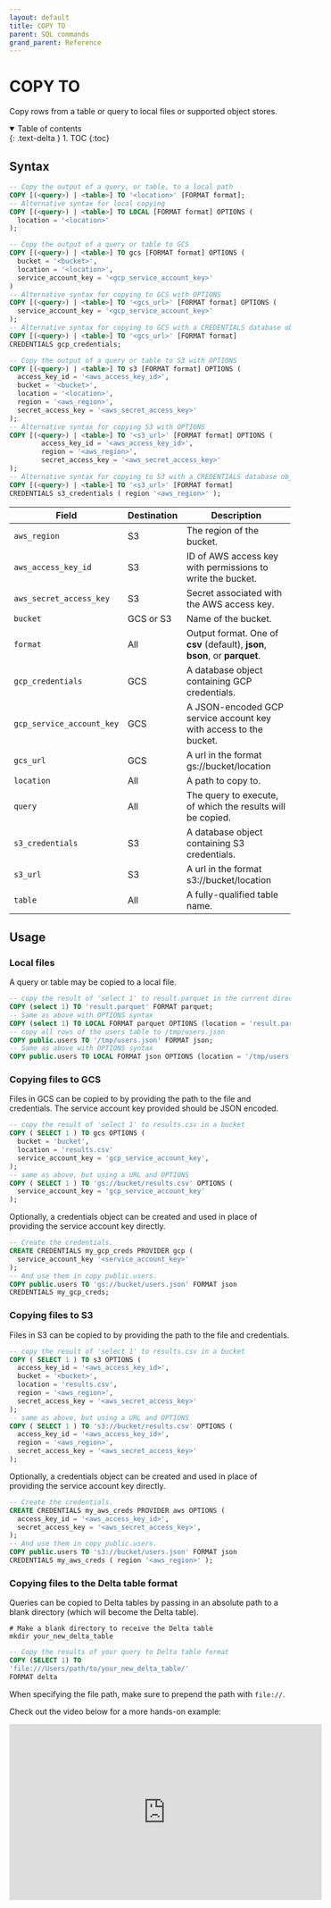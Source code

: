 ```yaml
---
layout: default
title: COPY TO
parent: SQL commands
grand_parent: Reference
---
```


# COPY TO

Copy rows from a table or query to local files or supported object stores.

<details open markdown="block">
  <summary>
    Table of contents
  </summary>
  {: .text-delta }
1. TOC
{:toc}
</details>

## Syntax

```sql
-- Copy the output of a query, or table, to a local path
COPY [(<query>) | <table>] TO '<location>' [FORMAT format];
-- Alternative syntax for local copying
COPY [(<query>) | <table>] TO LOCAL [FORMAT format] OPTIONS (
  location = '<location>'
);

-- Copy the output of a query or table to GCS
COPY [(<query>) | <table>] TO gcs [FORMAT format] OPTIONS (
  bucket = '<bucket>',
  location = '<location>',
  service_account_key = '<gcp_service_account_key>'
)
-- Alternative syntax for copying to GCS with OPTIONS
COPY [(<query>) | <table>] TO '<gcs_url>' [FORMAT format] OPTIONS (
  service_account_key = '<gcp_service_account_key>'
);
-- Alternative syntax for copying to GCS with a CREDENTIALS database object
COPY [(<query>) | <table>] TO '<gcs_url>' [FORMAT format]
CREDENTIALS gcp_credentials;

-- Copy the output of a query or table to S3 with OPTIONS
COPY [(<query>) | <table>] TO s3 [FORMAT format] OPTIONS (
  access_key_id = '<aws_access_key_id>',
  bucket = '<bucket>',
  location = '<location>',
  region = '<aws_region>',
  secret_access_key = '<aws_secret_access_key>'
);
-- Alternative syntax for copying S3 with OPTIONS
COPY [(<query>) | <table>] TO '<s3_url>' [FORMAT format] OPTIONS (
        access_key_id = '<aws_access_key_id>',
        region = '<aws_region>',
        secret_access_key = '<aws_secret_access_key>'
);
-- Alternative syntax for copying to S3 with a CREDENTIALS database object
COPY [(<query>) | <table>] TO '<s3_url>' [FORMAT format]
CREDENTIALS s3_credentials ( region '<aws_region>' );
```

| Field                     | Destination | Description                                                                  |
| ------------------------- | ----------- | ---------------------------------------------------------------------------- |
| `aws_region`              | S3          | The region of the bucket.                                                    |
| `aws_access_key_id`       | S3          | ID of AWS access key with permissions to write the bucket.                   |
| `aws_secret_access_key`   | S3          | Secret associated with the AWS access key.                                   |
| `bucket`                  | GCS or S3   | Name of the bucket.                                                          |
| `format`                  | All         | Output format. One of **csv** (default), **json**, **bson**, or **parquet**. |
| `gcp_credentials`         | GCS         | A database object containing GCP credentials.                                |
| `gcp_service_account_key` | GCS         | A JSON-encoded GCP service account key with access to the bucket.            |
| `gcs_url`                 | GCS         | A url in the format gs://bucket/location                                     |
| `location`                | All         | A path to copy to.                                                           |
| `query`                   | All         | The query to execute, of which the results will be copied.                   |
| `s3_credentials`          | S3          | A database object containing S3 credentials.                                 |
| `s3_url`                  | S3          | A url in the format s3://bucket/location                                     |
| `table`                   | All         | A fully-qualified table name.                                                |

## Usage

### Local files

A query or table may be copied to a local file.

```sql
-- copy the result of 'select 1' to result.parquet in the current directory
COPY (select 1) TO 'result.parquet' FORMAT parquet;
-- Same as above with OPTIONS syntax
COPY (select 1) TO LOCAL FORMAT parquet OPTIONS (location = 'result.parquet');
-- copy all rows of the users table to /tmp/users.json
COPY public.users TO '/tmp/users.json' FORMAT json;
-- Same as above with OPTIONS syntax
COPY public.users TO LOCAL FORMAT json OPTIONS (location = '/tmp/users.json');
```

### Copying files to GCS

Files in GCS can be copied to by providing the path to the file and credentials.
The service account key provided should be JSON encoded.

```sql
-- copy the result of 'select 1' to results.csv in a bucket
COPY ( SELECT 1 ) TO gcs OPTIONS (
  bucket = 'bucket',
  location = 'results.csv'
  service_account_key = 'gcp_service_account_key',
);
-- same as above, but using a URL and OPTIONS
COPY ( SELECT 1 ) TO 'gs://bucket/results.csv' OPTIONS (
  service_account_key = 'gcp_service_account_key'
);
```

Optionally, a credentials object can be created and used in place of providing
the service account key directly.

```sql
-- Create the credentials.
CREATE CREDENTIALS my_gcp_creds PROVIDER gcp (
  service_account_key '<service_account_key>'
);
-- And use them in copy public.users.
COPY public.users TO 'gs://bucket/users.json' FORMAT json
CREDENTIALS my_gcp_creds;
```

### Copying files to S3

Files in S3 can be copied to by providing the path to the file and credentials.

```sql
-- copy the result of 'select 1' to results.csv in a bucket
COPY ( SELECT 1 ) TO s3 OPTIONS (
  access_key_id = '<aws_access_key_id>',
  bucket = '<bucket>',
  location = 'results.csv',
  region = '<aws_region>',
  secret_access_key = '<aws_secret_access_key>'
);
-- same as above, but using a URL and OPTIONS
COPY ( SELECT 1 ) TO 's3://bucket/results.csv' OPTIONS (
  access_key_id = '<aws_access_key_id>',
  region = '<aws_region>',
  secret_access_key = '<aws_secret_access_key>'
);
```

Optionally, a credentials object can be created and used in place of providing
the service account key directly.

```sql
-- Create the credentials.
CREATE CREDENTIALS my_aws_creds PROVIDER aws OPTIONS (
  access_key_id = '<aws_access_key_id>',
  secret_access_key = '<aws_secret_access_key>',
);
-- And use them in copy public.users.
COPY public.users TO 's3://bucket/users.json' FORMAT json
CREDENTIALS my_aws_creds ( region '<aws_region>' );
```

### Copying files to the Delta table format

Queries can be copied to Delta tables by passing in an absolute path to a
blank directory (which will become the Delta table).

```shell
# Make a blank directory to receive the Delta table
mkdir your_new_delta_table
```

```sql
-- Copy the results of your query to Delta table format
COPY (SELECT 1) TO
'file:///Users/path/to/your_new_delta_table/'
FORMAT delta
```

When specifying the file path, make sure to prepend the path with `file://`.

Check out the video below for a more hands-on example:

<iframe width="560" height="315" src="https://www.youtube.com/embed/7W9Y_zZEENg?si=vNupX8HS8AnOrm_O" title="YouTube video player" frameborder="0" allow="accelerometer; autoplay; clipboard-write; encrypted-media; gyroscope; picture-in-picture; web-share" referrerpolicy="strict-origin-when-cross-origin" allowfullscreen></iframe>
